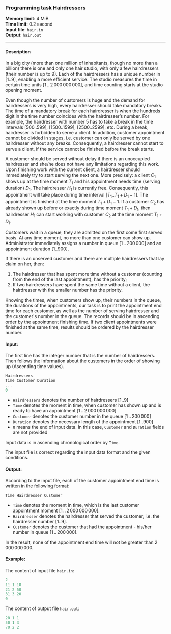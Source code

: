### Programming task Hairdressers

**Memory limit**: 4 MiB  
**Time limit**: 0.2 second  
**Input file**: `hair.in`  
**Output**: `hair.out`

---

#### Description

In a big city (more than one million of inhabitants, though no more than a billion) there is one and only one hair studio, with only a few hairdressers (their number is up to $9$). Each of the hairdressers has a unique number in $[1..9]$, enabling a more efficient service. The studio measures the time in certain time units $[1\,..\,2\,000\,000\,000]$, and time counting starts at the studio opening moment.

Even though the number of customers is huge and the demand for hairdressers is very high, every hairdresser should take mandatory breaks. The time of a mandatory break for each hairdresser is when the hundreds digit in the time number coincides with the hairdresser’s number. For example, the hairdresser with number $5$ has to take a break in the time intervals $[500..599]$, $[1500..1599]$, $[2500..2599]$, etc. During a break, hairdresser is forbidden to serve a client. In addition, customer appointment cannot be divided in stages, i.e. customer can only be served by one hairdresser without any breaks. Consequently, a hairdresser cannot start to serve a client, if the service cannot be finished before the break starts.

A customer should be served without delay if there is an unoccupied hairdresser and she/he does not have any limitations regarding this work. Upon finishing work with the current client, a hairdresser should immediately try to start serving the next one. More precisely: a client $C_1$ shows up at the time moment $T_1$ and his appointment needs time (serving duration) $D_1$. The hairdresser $H_1$ is currently free. Consequently, this appointment will take place during time interval $[T_1..T_1+D_1-1]$. The appointment is finished at the time moment $T_1+ D_1-1$. If a customer $C_2$ has already shown up before or exactly during time moment $T_1+D_1$, then hairdresser $H_1$ can start working with customer $C_2$ at the time moment $T_1+ D_1$.

Customers wait in a queue, they are admitted on the first come first served basis. At any time moment, no more than one customer can show up. Administrator immediately assigns a number in queue $[1\,..\,200\,000]$ and an appointment duration $[1..900]$.

If there is an unserved customer and there are multiple hairdressers that lay claim on her, then:

1. The hairdresser that has spent more time without a customer (counting from the end of the last appointment), has the priority;
2. If two hairdressers have spent the same time without a client, the hairdresser with the smaller number has the priority.

Knowing the times, when customers show up, their numbers in the queue, the durations of the appointments, our task is to print the appointment end time for each customer, as well as the number of serving hairdresser and the customer's number in the queue. The records should be in ascending order by the appointment finishing time. If two client appointments were finished at the same time, results should be ordered by the hairdresser number.

#### Input: 

The first line has the integer number that is the number of hairdressers. Then follows the information about the customers in the order of showing up (Ascending time values).

```c
Hairdressers
Time Customer Duration
...
0
```

* `Hairdressers` denotes the number of hairdressers $[1..9]$
* `Time` denotes the moment in time, when customer has shown up and is ready to have an appointment $[1\,..\,2\,000\,000\,000]$
* `Customer` denotes the customer number in the queue $[1\,..\,200\,000]$
* `Duration` denotes the necessary length of the appointment $[1..900]$
* `0` means the end of input data. In this case, `Customer` and `Duration` fields are not provided

Input data is in ascending chronological order by `Time`.

The input file is correct regarding the input data format and the given conditions.

#### Output:

According to the input file, each of the customer appointment end time is written in the following format:

```c
Time Hairdresser Customer
```

* `Time` denotes the moment in time, which is the last customer appointment moment $[1\,..\,2\,000\,000\,000]$.
* `Hairdresser` denotes the hairdresser that served the customer, i.e. the hairdresser number $[1..9]$.
* `Customer` denotes the customer that had the appointment - his/her number in queue $[1\,..\,200\,000]$.

In the result, none of the appointment end time will not be greater than $2\,000\,000\,000$.

#### Example:

The content of input file `hair.in`:

```c
2
11 1 10
21 2 50
31 3 20
0
```

The content of output file `hair.out`:

```c
20 1 1
50 1 3
70 2 2
```

